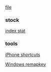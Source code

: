 [file](https://clamx4.github.io/file/)

### stock
[index stat](/stock/index-stat)

### tools
[iPhone shortcuts](/tools/iPhone-shortcut-URLs)

[Windows remapkey](/tools/Windows-remapkey)
